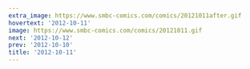 ```yaml
---
extra_image: https://www.smbc-comics.com/comics/20121011after.gif
hovertext: '2012-10-11'
image: https://www.smbc-comics.com/comics/20121011.gif
next: '2012-10-12'
prev: '2012-10-10'
title: '2012-10-11'
---
```

